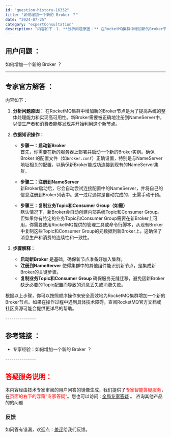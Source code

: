 ```yaml
---
id: "question-history-16332"
title: "如何增加一个新的 Broker ？"
date: "2024-07-25"
category: "expertConsultation"
description: "内容如下：1. **分析问题原因：** 在RocketMQ集群中增加新的Broker节点是为了提高系统的整体处理能力和实现高可用性。新Broker需要被正确地注册到NameServer中，以便生产者和消费者能够发现并开始利用这个新节点。2. **依据知识操作：**   - **步骤一：启动新Brok"
---
```


## 用户问题 ： 
 如何增加一个新的 Broker ？  

---------------
## 专家官方解答 ：

内容如下：

1. **分析问题原因：** 在RocketMQ集群中增加新的Broker节点是为了提高系统的整体处理能力和实现高可用性。新Broker需要被正确地注册到NameServer中，以便生产者和消费者能够发现并开始利用这个新节点。

2. **依据知识操作：**
   - **步骤一：启动新Broker**  
     首先，你需要在新的服务器上部署并启动一个新的Broker实例。确保 Broker 的配置文件（如`broker.conf`）正确设置，特别是与NameServer地址相关的配置，以确保新Broker能成功连接到现有的NameServer集群。

   - **步骤二：注册到NameServer**  
     新Broker启动后，它会自动尝试连接配置中的NameServer，并将自己的信息注册到Broker列表中。这一过程通常是自动完成的，无需手动干预。

   - **步骤三：复制业务Topic和Consumer Group（如需）**  
     默认情况下，新Broker会自动创建内部系统Topic和Consumer Group。但如果你有特定的业务Topic和Consumer Group需要在新Broker上可用，你需要使用RocketMQ提供的管理工具或命令行脚本，从现有Broker中复制这些Topic和Consumer Group的元数据到新Broker上。这确保了消息生产和消费的连续性和一致性。

3. **步骤解释：**  
   - **启动新Broker** 是基础，确保新节点准备好加入集群。
   - **注册到NameServer** 使得集群中的其他组件能识别新节点，是集成新Broker的关键步骤。
   - **复制业务Topic和Consumer Group** 确保服务无缝迁移，避免因新Broker缺乏必要的Topic配置而导致的消息丢失或消费失败。

根据以上步骤，你可以按照顺序操作来安全高效地为RocketMQ集群增加一个新的Broker节点。如果在操作过程中遇到具体技术障碍，查阅RocketMQ官方文档或社区资源可能会提供更详尽的帮助。


<font color="#949494">---------------</font> 


## 参考链接 ：

* 专家经验：如何增加一个新的 Broker ？ 


 <font color="#949494">---------------</font> 
 


## <font color="#FF0000">答疑服务说明：</font> 

本内容经由技术专家审阅的用户问答的镜像生成，我们提供了<font color="#FF0000">专家智能答疑服务</font>，在<font color="#FF0000">页面的右下的浮窗”专家答疑“</font>。您也可以访问 : [全局专家答疑](https://answer.opensource.alibaba.com/docs/intro) 。 咨询其他产品的的问题

### 反馈
如问答有错漏，欢迎点：[差评](https://ai.nacos.io/user/feedbackByEnhancerGradePOJOID?enhancerGradePOJOId=16358)给我们反馈。
